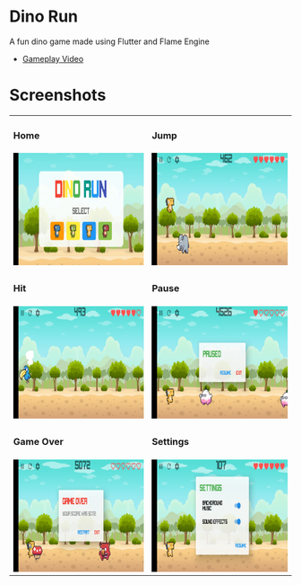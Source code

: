# Dino Run
A fun dino game made using Flutter and Flame Engine

- [Gameplay Video](https://youtu.be/xlen_MW1Oq4)

# Screenshots

<table>
    <tr>
        <td><h3>Home</h3></td>
        <td><h3>Jump</h3></td>
    </tr>
    <tr>
        <td><img src="https://github.com/DetainedDeveloper/DinoRun/blob/master/Screenshots/01_home.jpg?raw=true" width=400 height=200></td>
        <td><img src="https://github.com/DetainedDeveloper/DinoRun/blob/master/Screenshots/02_jump.jpg?raw=true" width=400 height=200></td>
    </tr>
    <tr>
        <td><h3>Hit</h3></td>
        <td><h3>Pause</h3></td>
    </tr>
    <tr>
        <td><img src="https://github.com/DetainedDeveloper/DinoRun/blob/master/Screenshots/03_hit.jpg?raw=true" width=400 height=200></td>
        <td><img src="https://github.com/DetainedDeveloper/DinoRun/blob/master/Screenshots/04_pause.jpg?raw=true" width=400 height=200></td>
    </tr>
    <tr>
        <td><h3>Game Over</h3></td>
        <td><h3>Settings</h3></td>
    </tr>
    <tr>
        <td><img src="https://github.com/DetainedDeveloper/DinoRun/blob/master/Screenshots/05_game_over.jpg?raw=true" width=400 height=200></td>
        <td><img src="https://github.com/DetainedDeveloper/DinoRun/blob/master/Screenshots/06_settings.jpg?raw=true" width=400 height=200></td>
    </tr>
</table>

